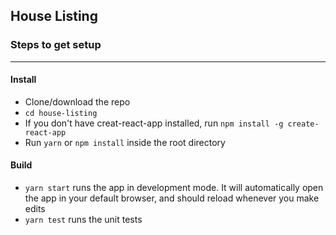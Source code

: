 ## House Listing

### Steps to get setup

---
#### Install
- Clone/download the repo
- `cd house-listing`
- If you don't have creat-react-app installed, run `npm install -g create-react-app`
- Run `yarn` or `npm install` inside the root directory

#### Build
- `yarn start` runs the app in development mode. It will automatically open the app in your default browser, and should reload whenever you make edits
- `yarn test` runs the unit tests